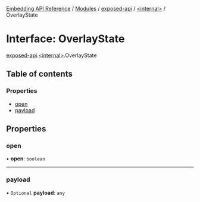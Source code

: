 [Embedding API Reference](../README.md) / [Modules](../modules/README.md) / [exposed-api](../modules/exposed_api.md) / [\<internal\>](../modules/exposed_api._internal_.md) / OverlayState

# Interface: OverlayState

[exposed-api](../modules/exposed_api.md).[\<internal\>](../modules/exposed_api._internal_.md).OverlayState

## Table of contents

### Properties

- [open](exposed_api._internal_.OverlayState.md#open)
- [payload](exposed_api._internal_.OverlayState.md#payload)

## Properties

### open

• **open**: `boolean`

___

### payload

• `Optional` **payload**: `any`
